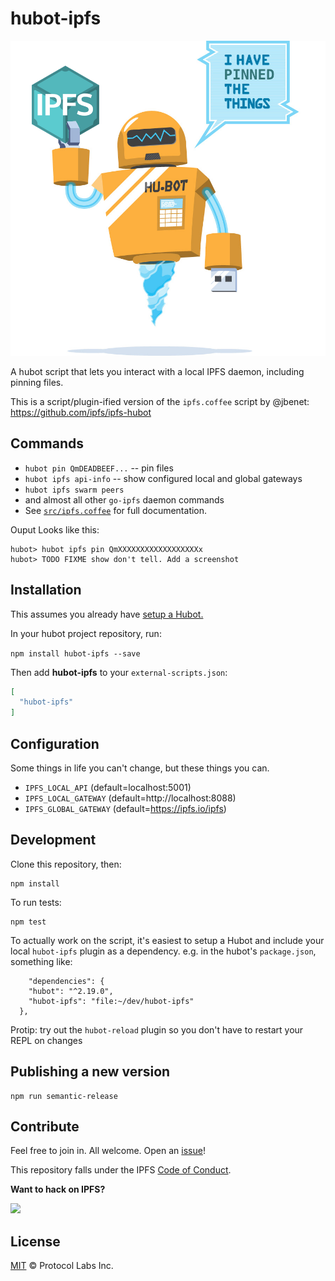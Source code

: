 # hubot-ipfs

![Cool robot saying "I have pinned the things"](https://raw.githubusercontent.com/ipfs-shipyard/ipfs-hubot/master/img/ipfs-hubot.png)

A hubot script that lets you interact with a local IPFS daemon, including pinning files.

This is a script/plugin-ified version of the `ipfs.coffee` script by @jbenet: https://github.com/ipfs/ipfs-hubot

## Commands

* `hubot pin QmDEADBEEF...` -- pin files
* `hubot ipfs api-info` -- show configured local and global gateways
* `hubot ipfs swarm peers`
* and almost all other `go-ipfs` daemon commands
* See [`src/ipfs.coffee`](src/ipfs.coffee) for full documentation.

Ouput Looks like this:

```
hubot> hubot ipfs pin QmXXXXXXXXXXXXXXXXXXx
hubot> TODO FIXME show don't tell. Add a screenshot
```

## Installation

This assumes you already have [setup a Hubot.](https://hubot.github.com/docs/)

In your hubot project repository, run:

`npm install hubot-ipfs --save`

Then add **hubot-ipfs** to your `external-scripts.json`:

```json
[
  "hubot-ipfs"
]
```

## Configuration

Some things in life you can't change, but these things you can.

* `IPFS_LOCAL_API` (default=localhost:5001)
* `IPFS_LOCAL_GATEWAY` (default=http://localhost:8088)
* `IPFS_GLOBAL_GATEWAY` (default=https://ipfs.io/ipfs)


## Development

Clone this repository, then:

```
npm install
```

To run tests:

```
npm test
```

To actually work on the script, it's easiest to setup a Hubot and include your
local `hubot-ipfs` plugin as a dependency. e.g. in the hubot's `package.json`, something like:

```
 	"dependencies": {
    "hubot": "^2.19.0",
    "hubot-ipfs": "file:~/dev/hubot-ipfs"
  },
```

Protip: try out the `hubot-reload` plugin so you don't have to restart your REPL on changes


## Publishing a new version

```
npm run semantic-release
```


## Contribute

Feel free to join in. All welcome. Open an [issue](https://github.com/ipfs/ipfs-hubot/issues)!

This repository falls under the IPFS [Code of Conduct](https://github.com/ipfs/community/blob/master/code-of-conduct.md).

**Want to hack on IPFS?**

[![](https://cdn.rawgit.com/jbenet/contribute-ipfs-gif/master/img/contribute.gif)](https://github.com/ipfs/community/blob/master/contributing.md)

## License

[MIT](LICENSE) © Protocol Labs Inc.

